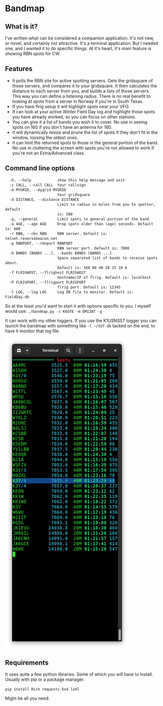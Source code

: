 # Bandmap

## What is it?
I've written what can be considered a companion application. It's not new, or novel, and certainly not attractive. It's a terminal application. But I needed one, and I wanted it to do specific things. At it's heart, it's main feature is showing RBN spots for CW.

## Features
* It polls the RBN site for active spotting servers. Gets the gridsquare of those servers, and compares it to your gridsquare. It then calculates the distance to each server from you, and builds a lists of those servers. This way you can define a listening radius. There is no real benefit to looking at spots from a server in Norway if you're in South Texas.
* If you have flrig setup it will highlight spots near your VFO.
* It can look at your active Winter Field Day log and highlight those spots you have already worked, so you can focus on other stations.
* You can give it a list of bands you wish it to cover. No use in seeing spots on 160 if you don't have an antenna for 160.
* It will dynamically resize and prune the list of spots if they don't fit in the window, tossing the oldest ones.
* It can limit the returned spots to those in the general portion of the band. No use in cluttering the screen with spots you're not allowed to work if you're not an Extra/Advanced class.

## Command line options
```
  -h, --help            show this help message and exit
  -c CALL, --call CALL  Your callsign
  -m MYGRID, --mygrid MYGRID
                        Your gridsquare
  -d DISTANCE, --distance DISTANCE
                        Limit to radius in miles from you to spotter, default
                        is: 500
  -g, --general         Limit spots to general portion of the band.
  -a AGE, --age AGE     Drop spots older than (age) seconds. Default is: 600
  -r RBN, --rbn RBN     RBN server. Default is: telnet.reversebeacon.net
  -p RBNPORT, --rbnport RBNPORT
                        RBN server port. Default is: 7000
  -b BANDS [BANDS ...], --bands BANDS [BANDS ...]
                        Space separated list of bands to receive spots about.
                        Default is: 160 80 40 20 15 10 6
  -f FLRIGHOST, --flrighost FLRIGHOST
                        Hostname/IP of flrig. Default is: localhost
  -P FLRIGPORT, --flrigport FLRIGPORT
                        flrig port. Default is: 12345
  -l LOG, --log LOG     Log DB file to monitor. Default is: FieldDay.db
  ```
  
 So at the least you'd want to start it with options specific to you. I myself would use:
 `./bandmap.py -c K6GTE -m DM13AT -g`
 
 It can work with my other loggers. If you use the K1USNSST logger you can launch the bandmap with something like
`-l ~/SST.db`
tacked on the end, to have it monitor that log file.
 
![Snapshot of main screen](pics/bandmap.png)
 
## Requirements
It uses quite a few python libraries.
Some of which you will have to install. Usually with pip or a package manager.

`pip install Rich requests bs4 lxml`

Might be all you need.



